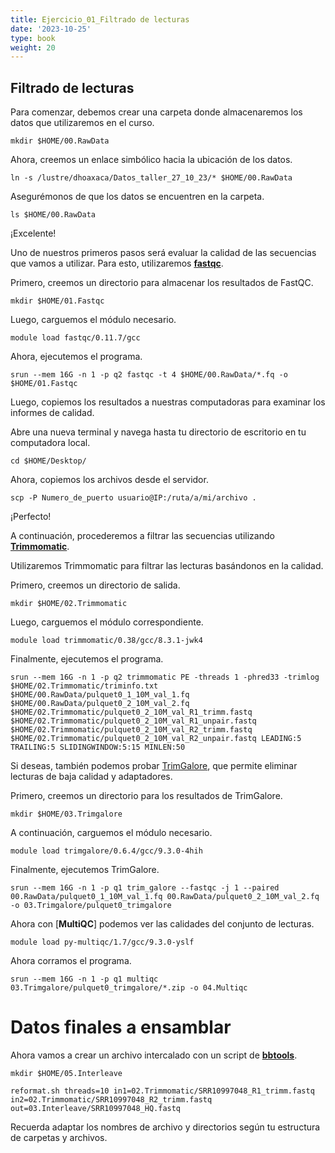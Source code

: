 ```yaml
---
title: Ejercicio_01_Filtrado de lecturas
date: '2023-10-25'
type: book
weight: 20
---
```


## Filtrado de lecturas

Para comenzar, debemos crear una carpeta donde almacenaremos los datos que utilizaremos en el curso.

```
mkdir $HOME/00.RawData
```

Ahora, creemos un enlace simbólico hacia la ubicación de los datos.

```
ln -s /lustre/dhoaxaca/Datos_taller_27_10_23/* $HOME/00.RawData
```

Asegurémonos de que los datos se encuentren en la carpeta.

```
ls $HOME/00.RawData
```

¡Excelente!

Uno de nuestros primeros pasos será evaluar la calidad de las secuencias que vamos a utilizar. Para esto, utilizaremos [**fastqc**](https://www.bioinformatics.babraham.ac.uk/projects/fastqc/).

Primero, creemos un directorio para almacenar los resultados de FastQC.

```
mkdir $HOME/01.Fastqc
```

Luego, carguemos el módulo necesario.

```
module load fastqc/0.11.7/gcc
```

Ahora, ejecutemos el programa.

```
srun --mem 16G -n 1 -p q2 fastqc -t 4 $HOME/00.RawData/*.fq -o $HOME/01.Fastqc
```

Luego, copiemos los resultados a nuestras computadoras para examinar los informes de calidad.

Abre una nueva terminal y navega hasta tu directorio de escritorio en tu computadora local.

```
cd $HOME/Desktop/
```

Ahora, copiemos los archivos desde el servidor.

```
scp -P Numero_de_puerto usuario@IP:/ruta/a/mi/archivo .
```

¡Perfecto!

A continuación, procederemos a filtrar las secuencias utilizando [**Trimmomatic**](http://www.usadellab.org/cms/?page=trimmomatic).

Utilizaremos Trimmomatic para filtrar las lecturas basándonos en la calidad.

Primero, creemos un directorio de salida.

```
mkdir $HOME/02.Trimmomatic
```

Luego, carguemos el módulo correspondiente.

```
module load trimmomatic/0.38/gcc/8.3.1-jwk4
```

Finalmente, ejecutemos el programa.

```
srun --mem 16G -n 1 -p q2 trimmomatic PE -threads 1 -phred33 -trimlog $HOME/02.Trimmomatic/triminfo.txt $HOME/00.RawData/pulquet0_1_10M_val_1.fq $HOME/00.RawData/pulquet0_2_10M_val_2.fq $HOME/02.Trimmomatic/pulquet0_2_10M_val_R1_trimm.fastq $HOME/02.Trimmomatic/pulquet0_2_10M_val_R1_unpair.fastq $HOME/02.Trimmomatic/pulquet0_2_10M_val_R2_trimm.fastq $HOME/02.Trimmomatic/pulquet0_2_10M_val_R2_unpair.fastq LEADING:5 TRAILING:5 SLIDINGWINDOW:5:15 MINLEN:50
```

Si deseas, también podemos probar  [TrimGalore](https://github.com/FelixKrueger/TrimGalore/blob/master/Docs/Trim_Galore_User_Guide.md), que permite eliminar lecturas de baja calidad y adaptadores.

Primero, creemos un directorio para los resultados de TrimGalore.

```
mkdir $HOME/03.Trimgalore
```

A continuación, carguemos el módulo necesario.

```
module load trimgalore/0.6.4/gcc/9.3.0-4hih
```

Finalmente, ejecutemos TrimGalore.

```
srun --mem 16G -n 1 -p q1 trim_galore --fastqc -j 1 --paired 00.RawData/pulquet0_1_10M_val_1.fq 00.RawData/pulquet0_2_10M_val_2.fq -o 03.Trimgalore/pulquet0_trimgalore
```

Ahora con [**MultiQC**] podemos ver las calidades del conjunto de lecturas.

```
module load py-multiqc/1.7/gcc/9.3.0-yslf
```

Ahora corramos el programa.

```
srun --mem 16G -n 1 -p q1 multiqc 03.Trimgalore/pulquet0_trimgalore/*.zip -o 04.Multiqc
```

# Datos finales a ensamblar 

Ahora vamos a crear un archivo intercalado con un script de [**bbtools**](https://jgi.doe.gov/data-and-tools/software-tools/bbtools/).

```
mkdir $HOME/05.Interleave
```

```
reformat.sh threads=10 in1=02.Trimmomatic/SRR10997048_R1_trimm.fastq in2=02.Trimmomatic/SRR10997048_R2_trimm.fastq out=03.Interleave/SRR10997048_HQ.fastq
```

Recuerda adaptar los nombres de archivo y directorios según tu estructura de carpetas y archivos.

